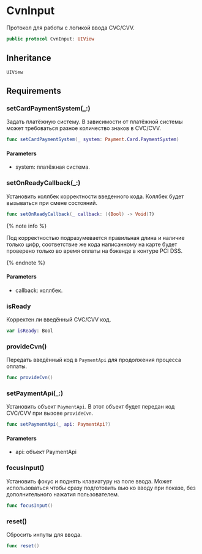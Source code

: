 # CvnInput

Протокол для работы с логикой ввода CVC/CVV.

``` swift
public protocol CvnInput: UIView 
```

## Inheritance

`UIView`

## Requirements

### setCardPaymentSystem(\_:​)

Задать платёжную систему. В зависимости от платёжной системы может требоваться разное количество знаков в CVC/CVV.

``` swift
func setCardPaymentSystem(_ system: Payment.Card.PaymentSystem)
```

#### Parameters

  - system: платёжная система.

### setOnReadyCallback(\_:​)

Установить коллбек корректности введенного кода. Коллбек будет вызываться при смене состояний.

``` swift
func setOnReadyCallback(_ callback: ((Bool) -> Void)?)
```

{% note info %}

Под корректностью подразумевается правильная длина и наличие только цифр, соответствие же
кода написанному на карте будет проверено только во время оплаты на бэкенде в контуре PCI DSS.

{% endnote %}

#### Parameters

  - callback: коллбек.

### isReady

Корректен ли введённый CVC/CVV код.

``` swift
var isReady: Bool 
```

### provideCvn()

Передать введённый код в `PaymentApi` для продолжения процесса оплаты.

``` swift
func provideCvn()
```

### setPaymentApi(\_:​)

Установить объект `PaymentApi`. В этот объект будет передан код CVC/CVV при вызове `provideCvn`.

``` swift
func setPaymentApi(_ api: PaymentApi?)
```

#### Parameters

  - api: объект PaymentApi

### focusInput()

Установить фокус и поднять клавиатуру на поле ввода. Может использоваться чтобы сразу подготовить вью ко вводу при показе, без дополнительного нажатия пользователем.

``` swift
func focusInput()
```

### reset()

Сбросить инпуты для ввода.

``` swift
func reset()
```
